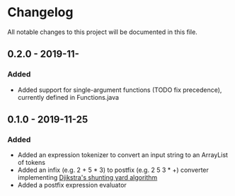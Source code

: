 # Changelog
All notable changes to this project will be documented in this file.

## 0.2.0 - 2019-11-

### Added

- Added support for single-argument functions (TODO fix precedence), currently defined in Functions.java

## 0.1.0 - 2019-11-25

### Added

- Added an expression tokenizer to convert an input string to an ArrayList of tokens
- Added an infix (e.g. 2 + 5 * 3) to postfix (e.g. 2 5 3 * +) converter implementing [Djikstra's shunting yard algorithm](https://en.wikipedia.org/wiki/Shunting-yard_algorithm)
- Added a postfix expression evaluator